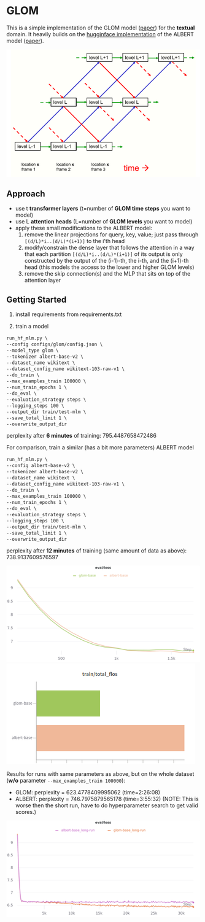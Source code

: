 # GLOM

This is a simple implementation of the GLOM model ([paper](https://arxiv.org/pdf/2102.12627.pdf)) for the **textual** domain. It heavily builds on the [hugginface implementation](https://github.com/huggingface/transformers/tree/master/src/transformers/models/albert) of the ALBERT model ([paper](https://arxiv.org/abs/1909.11942)).

![GLOM_architecture](images/GLOM_architecture.png)

## Approach
* use t **transformer layers** (t=number of **GLOM time steps** you want to model)
* use L **attention heads** (L=number of **GLOM levels** you want to model)
* apply these small modifications to the ALBERT model:
	1) remove the linear projections for query, key, value; just pass through `[(d/L)*i..(d/L)*(i+1)]` to the i'th head
	2) modify/constrain the dense layer that follows the attention in a way that each partition `[(d/L)*i..(d/L)*(i+1)]` of its output is only constructed by the output of the (i-1)-th, the i-th, and the (i+1)-th head (this models the access to the lower and higher GLOM levels)
	3) remove the skip connection(s) and the MLP that sits on top of the attention layer


## Getting Started

1) install requirements from requirements.txt

2) train a model
```
run_hf_mlm.py \
--config configs/glom/config.json \
--model_type glom \
--tokenizer albert-base-v2 \
--dataset_name wikitext \
--dataset_config_name wikitext-103-raw-v1 \
--do_train \
--max_examples_train 100000 \
--num_train_epochs 1 \
--do_eval \
--evaluation_strategy steps \
--logging_steps 100 \
--output_dir train/test-mlm \
--save_total_limit 1 \
--overwrite_output_dir
```
perplexity after **6 minutes** of training: 795.4487658472486

For comparison, train a similar (has a bit more parameters) ALBERT model 
```
run_hf_mlm.py \
--config albert-base-v2 \
--tokenizer albert-base-v2 \
--dataset_name wikitext \
--dataset_config_name wikitext-103-raw-v1 \
--do_train \
--max_examples_train 100000 \
--num_train_epochs 1 \
--do_eval \
--evaluation_strategy steps \
--logging_steps 100 \
--output_dir train/test-mlm \
--save_total_limit 1 \
--overwrite_output_dir
```
perplexity after **12 minutes** of training (same amount of data as above): 738.9137609576597 

![glom_albert_comparison_loss](images/WandB_2.3.2021_04-14-07_loss.png)
![glom_albert_comparison_flos](images/WandB_2.3.2021_04-14-07_flos.png)


Results for runs with same parameters as above, but on the whole dataset (**w/o** parameter `--max_examples_train 100000`):  
* GLOM:		perplexity = 623.4778409995062 (time=2:26:08)
* ALBERT: 	perplexity = 746.7975879565178 (time=3:55:32) (NOTE: This is worse then the short run, have to do hyperparameter search to get valid scores.)

![glom_albert_comparison_loss_long_run](images/wandb_comparison_long-run_loss.png)
